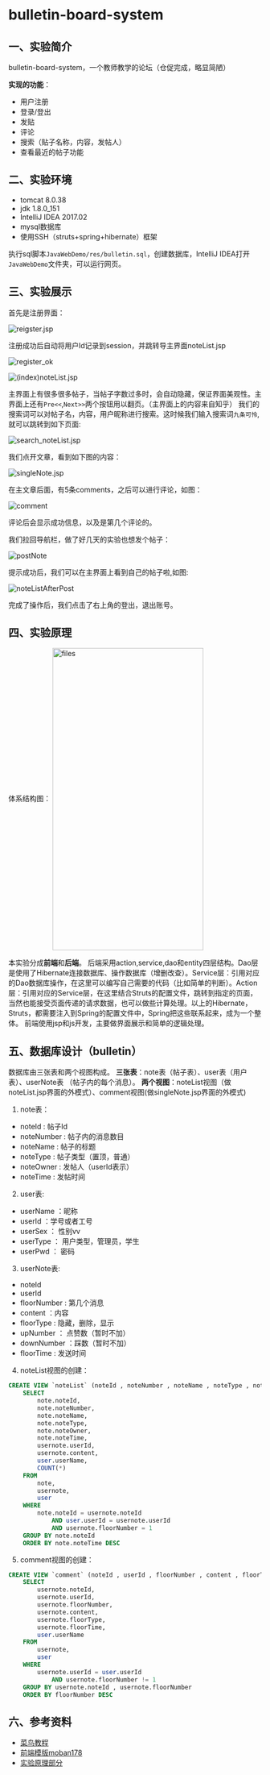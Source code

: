 # bulletin-board-system

## 一、实验简介

bulletin-board-system，一个教师教学的论坛（仓促完成，略显简陋）

__实现的功能__：

* 用户注册
* 登录/登出
* 发贴
* 评论
* 搜索（贴子名称，内容，发帖人）
* 查看最近的帖子功能

## 二、实验环境

* tomcat 8.0.38
* jdk 1.8.0_151
* IntelliJ IDEA 2017.02
* mysql数据库
* 使用SSH（struts+spring+hibernate）框架

执行sql脚本`JavaWebDemo/res/bulletin.sql`，创建数据库，IntelliJ IDEA打开`JavaWebDemo`文件夹，可以运行网页。

## 三、实验展示

首先是注册界面：

![reigster.jsp](https://raw.githubusercontent.com/VFVrPQ/markdownPhotos/master/bulletin-1.jpg)

注册成功后自动将用户Id记录到session，并跳转导主界面noteList.jsp

![register_ok](https://raw.githubusercontent.com/VFVrPQ/markdownPhotos/master/bulletin-2.jpg)

![(index)noteList.jsp](https://raw.githubusercontent.com/VFVrPQ/markdownPhotos/master/bulletin-3.jpg)

主界面上有很多很多帖子，当帖子字数过多时，会自动隐藏，保证界面美观性。主界面上还有`Pre<<`,`Next>>`两个按钮用以翻页。（主界面上的内容来自知乎）
我们的搜索词可以对帖子名，内容，用户昵称进行搜索。这时候我们输入搜索词`九条可怜`,就可以跳转到如下页面:

![search_noteList.jsp](https://raw.githubusercontent.com/VFVrPQ/markdownPhotos/master/bulletin-4.jpg)

我们点开文章，看到如下图的内容：

![singleNote.jsp](https://raw.githubusercontent.com/VFVrPQ/markdownPhotos/master/bulletin-5.jpg)

在主文章后面，有5条comments，之后可以进行评论，如图：

![comment](https://raw.githubusercontent.com/VFVrPQ/markdownPhotos/master/bulletin-6.jpg)

评论后会显示成功信息，以及是第几个评论的。

我们拉回导航栏，做了好几天的实验也想发个帖子：

![postNote](https://raw.githubusercontent.com/VFVrPQ/markdownPhotos/master/bulletin-8.jpg)

提示成功后，我们可以在主界面上看到自己的帖子啦,如图:

![noteListAfterPost](https://raw.githubusercontent.com/VFVrPQ/markdownPhotos/master/bulletin-9.jpg)

完成了操作后，我们点击了右上角的登出，退出账号。

## 四、实验原理

体系结构图：
<img src="https://raw.githubusercontent.com/VFVrPQ/markdownPhotos/master/bulletin-10.jpg" width = "300" height = "600" alt="files" align=center />

本实验分成**前端**和**后端**。
后端采用action,service,dao和entity四层结构。Dao层是使用了Hibernate连接数据库、操作数据库（增删改查）。Service层：引用对应的Dao数据库操作，在这里可以编写自己需要的代码（比如简单的判断）。Action层：引用对应的Service层，在这里结合Struts的配置文件，跳转到指定的页面，当然也能接受页面传递的请求数据，也可以做些计算处理。以上的Hibernate，Struts，都需要注入到Spring的配置文件中，Spring把这些联系起来，成为一个整体。
前端使用jsp和js开发，主要做界面展示和简单的逻辑处理。

## 五、数据库设计（bulletin）

数据库由三张表和两个视图构成。
__三张表__：note表（帖子表）、user表（用户表）、userNote表 （帖子内的每个消息）。
__两个视图__：noteList视图（做noteList.jsp界面的外模式）、comment视图(做singleNote.jsp界面的外模式)

1. note表：

* noteId : 帖子Id
* noteNumber : 帖子内的消息数目
* noteName : 帖子的标题
* noteType : 帖子类型（置顶，普通）
* noteOwner : 发帖人（userId表示）
* noteTime : 发帖时间

2. user表:

* userName ：昵称
* userId ：学号或者工号
* userSex ： 性别vv
* userType ： 用户类型，管理员，学生
* userPwd ： 密码

3. userNote表:

* noteId
* userId
* floorNumber : 第几个消息
* content ：内容
* floorType : 隐藏，删除，显示
* upNumber ： 点赞数（暂时不加）
* downNumber ：踩数（暂时不加）
* floorTime : 发送时间

4. noteList视图的创建：

```sql
CREATE VIEW `noteList` (noteId , noteNumber , noteName , noteType , noteOwner , noteTime , userId , content , userName , number) AS
    SELECT 
        note.noteId,
        note.noteNumber,
        note.noteName,
        note.noteType,
        note.noteOwner,
        note.noteTime,
        usernote.userId,
        usernote.content,
        user.userName,
        COUNT(*)
    FROM
        note,
        usernote,
        user
    WHERE
        note.noteId = usernote.noteId
            AND user.userId = usernote.userId
            AND usernote.floorNumber = 1
    GROUP BY note.noteId
    ORDER BY note.noteTime DESC
```

5. comment视图的创建：

```sql
CREATE VIEW `comment` (noteId , userId , floorNumber , content , floorType , floorTime , userName) AS
    SELECT
        usernote.noteId,
        usernote.userId,
        usernote.floorNumber,
        usernote.content,
        usernote.floorType,
        usernote.floorTime,
        user.userName
    FROM
        usernote,
        user
    WHERE
        usernote.userId = user.userId
            AND usernote.floorNumber != 1
    GROUP BY usernote.noteId , usernote.floorNumber
    ORDER BY floorNumber DESC
```

## 六、参考资料

* [菜鸟教程](http://www.runoob.com/js/js-tutorial.html)
* [前端模版moban178](http://sc.chinaz.com)
* [实验原理部分](https://blog.csdn.net/limuzi13/article/details/44968819)